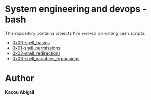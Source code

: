 # System engineering and devops - bash
This repository contains projects I've worked on writing bash scripts:
- [0x00-shell_basics](https://github.com/Gail07/alx-system_engineering-devops/tree/master/0x00-shell_basics)
- [0x01-shell_permissions](https://github.com/Gail07/alx-system_engineering-devops/tree/master/0x01-shell_permissions)
- [0x02-shell_redirections](https://github.com/Gail07/alx-system_engineering-devops/tree/master/0x02-shell_redirections)
- [0x03-shell_variables_expansions](https://github.com/Gail07/alx-system_engineering-devops/tree/master/0x03-shell_variables_expansions)

# Author

**Kacou Abigail**
